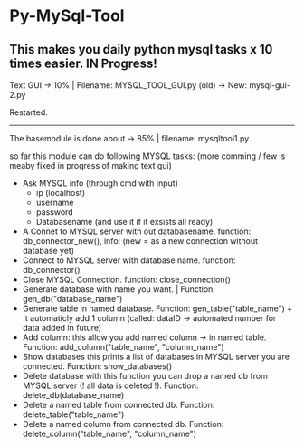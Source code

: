 # Py-MySql-Tool
This makes you daily python mysql tasks x 10 times easier.
IN Progress!
--------------------------------------------------------------
Text GUI -> 10% | Filename: MYSQL_TOOL_GUI.py (old) -> New: mysql-gui-2.py

Restarted.

-------------------------------------------------------------
The basemodule is done about -> 85% |  filename: mysqltool1.py

  so far this module can do following MYSQL tasks:
  (more comming / few is meaby fixed in progress of making text gui)

   - Ask MYSQL info (through cmd with input)
       - ip (localhost)
       - username
       - password
       - Databasename (and use it if it exsists all ready)
   - A Connet to MYSQL server with out databasename. function: db_connector_new(),  info: (new =  as a new connection without database yet)
   - Connect to MYSQL server with database name. function: db_connector()
   - Close MYSQL Connection. function: close_connection()
   - Generate database with name you want. | Function: gen_db("database_name")
   - Generate table in named database. Function: gen_table("table_name") + It automaticly add 1 column (called: dataID -> automated number for data added in future)
   - Add column: this allow you add named column -> in named table. Function: add_column("table_name", "column_name")
   - Show databases this prints a list of databases in MYSQL server you are connected. Function: show_databases()
   - Delete database with this function you can drop a named db from MYSQL server (! all data is deleted !). Function: delete_db(database_name)
   - Delete a named table from connected db. Function: delete_table("table_name")
   - Delete a named column from connected db. Function: delete_column("table_name", "column_name")
